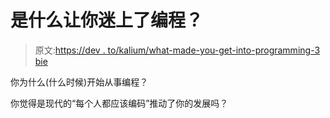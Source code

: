 # 是什么让你迷上了编程？

> 原文:[https://dev . to/kalium/what-made-you-get-into-programming-3 bie](https://dev.to/kalium/what-made-you-get-into-programming-3bie)

你为什么(什么时候)开始从事编程？

你觉得是现代的“每个人都应该编码”推动了你的发展吗？